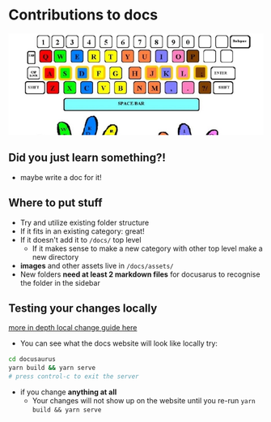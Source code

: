 # Contributions to docs

![hide easter egg text for images in these thingies](../assets/docs/docs-contribution-keyboard.jpg)

## Did you just learn something?!
- maybe write a doc for it!

## Where to put stuff
- Try and utilize existing folder structure
- If it fits in an existing category: great!
- If it doesn't add it to `/docs/` top level
  - If it makes sense to make a new category with other top level make a new directory
- **images** and other assets live in `/docs/assets/`
- New folders **need at least 2 markdown files** for docusarus to recognise the folder in the sidebar

## Testing your changes locally

[more in depth local change guide here](locally_testing_docusaurus.md)
- You can see what the docs website will look like locally try:
```bash
cd docusaurus
yarn build && yarn serve
# press control-c to exit the server
```
- if you change **anything at all** 
  - Your changes will not show up on the website until you re-run `yarn build && yarn serve`
